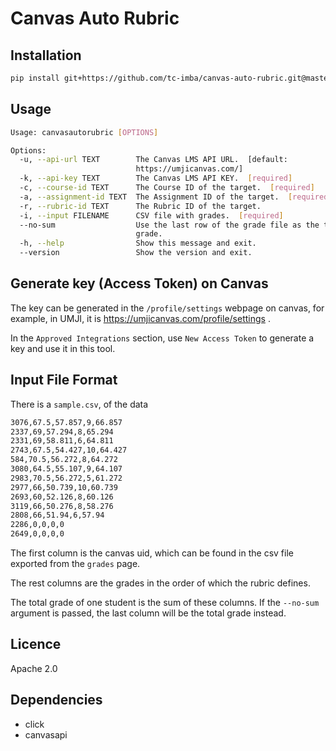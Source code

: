 # Canvas Auto Rubric

## Installation

```bash
pip install git+https://github.com/tc-imba/canvas-auto-rubric.git@master
```


## Usage

```bash
Usage: canvasautorubric [OPTIONS]

Options:
  -u, --api-url TEXT        The Canvas LMS API URL.  [default:
                            https://umjicanvas.com/]
  -k, --api-key TEXT        The Canvas LMS API KEY.  [required]
  -c, --course-id TEXT      The Course ID of the target.  [required]
  -a, --assignment-id TEXT  The Assignment ID of the target.  [required]
  -r, --rubric-id TEXT      The Rubric ID of the target.
  -i, --input FILENAME      CSV file with grades.  [required]
  --no-sum                  Use the last row of the grade file as the total
                            grade.
  -h, --help                Show this message and exit.
  --version                 Show the version and exit.
```

## Generate key (Access Token) on Canvas

The key can be generated in the `/profile/settings` webpage on canvas, for example, in UMJI, it is https://umjicanvas.com/profile/settings .

In the `Approved Integrations` section, use `New Access Token` to generate a key and use it in this tool.

## Input File Format

There is a `sample.csv`, of the data
```bash
3076,67.5,57.857,9,66.857
2337,69,57.294,8,65.294
2331,69,58.811,6,64.811
2743,67.5,54.427,10,64.427
584,70.5,56.272,8,64.272
3080,64.5,55.107,9,64.107
2983,70.5,56.272,5,61.272
2977,66,50.739,10,60.739
2693,60,52.126,8,60.126
3119,66,50.276,8,58.276
2808,66,51.94,6,57.94
2286,0,0,0,0
2649,0,0,0,0
```

The first column is the canvas uid, which can be found in the csv file exported from the `grades` page.

The rest columns are the grades in the order of which the rubric defines.

The total grade of one student is the sum of these columns. If the `--no-sum` argument is passed, the last column will be the total grade instead.

## Licence

Apache 2.0

## Dependencies

+ click
+ canvasapi
